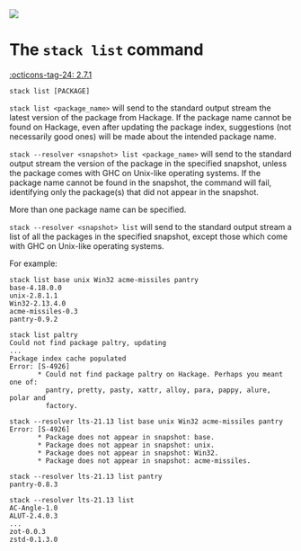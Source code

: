 <div class="hidden-warning"><a href="https://docs.haskellstack.org/"><img src="https://cdn.jsdelivr.net/gh/commercialhaskell/stack/doc/img/hidden-warning.svg"></a></div>

# The `stack list` command

[:octicons-tag-24: 2.7.1](https://github.com/commercialhaskell/stack/releases/tag/v2.7.1)

~~~text
stack list [PACKAGE]
~~~

`stack list <package_name>` will send to the standard output stream the latest
version of the package from Hackage. If the package name cannot be found on
Hackage, even after updating the package index, suggestions (not  necessarily
good ones) will be made about the intended package name.

`stack --resolver <snapshot> list <package_name>` will send to the standard
output stream the version of the package in the specified snapshot, unless the
package comes with GHC on Unix-like operating systems. If the package name
cannot be found in the snapshot, the command will fail, identifying only the
package(s) that did not appear in the snapshot.

More than one package name can be specified.

`stack --resolver <snapshot> list` will send to the standard output stream a
list of all the packages in the specified snapshot, except those which come with
GHC on Unix-like operating systems.

For example:

~~~text
stack list base unix Win32 acme-missiles pantry
base-4.18.0.0
unix-2.8.1.1
Win32-2.13.4.0
acme-missiles-0.3
pantry-0.9.2

stack list paltry
Could not find package paltry, updating
...
Package index cache populated
Error: [S-4926]
       * Could not find package paltry on Hackage. Perhaps you meant one of:
         pantry, pretty, pasty, xattr, alloy, para, pappy, alure, polar and
         factory.

stack --resolver lts-21.13 list base unix Win32 acme-missiles pantry
Error: [S-4926]
       * Package does not appear in snapshot: base.
       * Package does not appear in snapshot: unix.
       * Package does not appear in snapshot: Win32.
       * Package does not appear in snapshot: acme-missiles.

stack --resolver lts-21.13 list pantry
pantry-0.8.3

stack --resolver lts-21.13 list
AC-Angle-1.0
ALUT-2.4.0.3
...
zot-0.0.3
zstd-0.1.3.0
~~~
